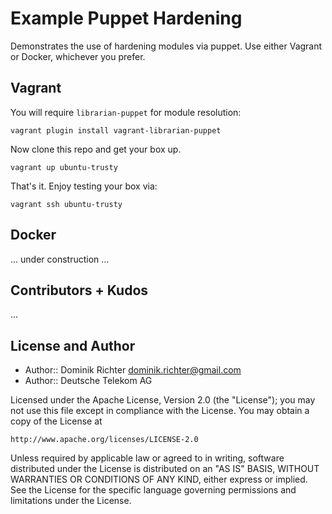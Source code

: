 # Example Puppet Hardening

Demonstrates the use of hardening modules via puppet. Use either Vagrant or Docker, whichever you prefer.


## Vagrant

You will require `librarian-puppet` for module resolution:

    vagrant plugin install vagrant-librarian-puppet

Now clone this repo and get your box up.

    vagrant up ubuntu-trusty

That's it. Enjoy testing your box via:

    vagrant ssh ubuntu-trusty


## Docker

... under construction ...


## Contributors + Kudos

...


## License and Author

* Author:: Dominik Richter <dominik.richter@gmail.com>
* Author:: Deutsche Telekom AG

Licensed under the Apache License, Version 2.0 (the "License");
you may not use this file except in compliance with the License.
You may obtain a copy of the License at

    http://www.apache.org/licenses/LICENSE-2.0

Unless required by applicable law or agreed to in writing, software
distributed under the License is distributed on an "AS IS" BASIS,
WITHOUT WARRANTIES OR CONDITIONS OF ANY KIND, either express or implied.
See the License for the specific language governing permissions and
limitations under the License.

